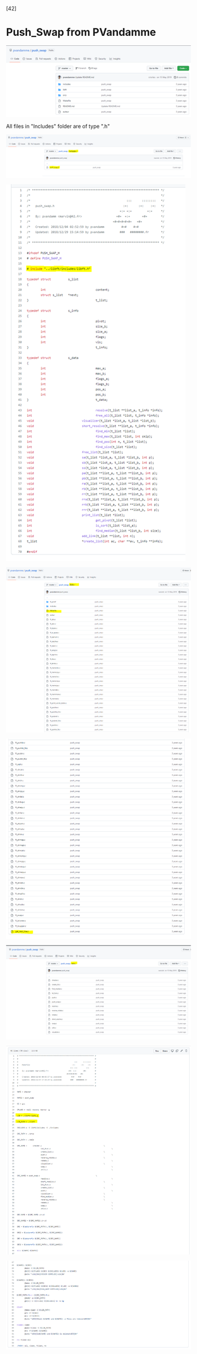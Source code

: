 [42]

# Push_Swap from PVandamme

![[PushSwapPVandamme1.png]](../pictures/PushSwapPVandamme1.png)

All files in "Includes" folder are of type ".h"

![[PushSwapPVandammeIncludes.png]](../pictures/PushSwapPVandammeIncludes.png)

![[PushSwapPVandammeIncludesPushSwap_h.png]](../pictures/PushSwapPVandammeIncludesPushSwap_h.png)

![[PushSwapPVandammeLibft1.png]](../pictures/PushSwapPVandammeLibft1.png)

![[PushSwapPVandammeLibft2.png]](../pictures/PushSwapPVandammeLibft2.png)

![[PushSwapPVandammeSrcs.png]](../pictures/PushSwapPVandammeSrcs.png)

![[PushSwapPVandammeMakefile1.png]](../pictures/PushSwapPVandammeMakefile1.png)

![[PushSwapPVandammeMakefile2.png]](../pictures/PushSwapPVandammeMakefile2.png)
